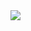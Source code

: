 

<!-- just img 图片 -->
<img src="https://cdn.jsdelivr.net/gh/GuilhermeOrceziae/GuilhermeOrceziae/assets/images/rocket.png"/>
</div>
